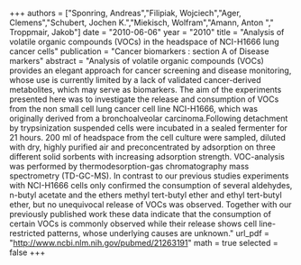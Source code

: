 
+++
authors = ["Sponring, Andreas","Filipiak, Wojciech","Ager, Clemens","Schubert, Jochen K.","Miekisch, Wolfram","Amann, Anton "," Troppmair, Jakob"]
date = "2010-06-06"
year = "2010"
title = "Analysis of volatile organic compounds (VOCs) in the headspace of NCI-H1666 lung cancer cells"
publication = "Cancer biomarkers : section A of Disease markers"
abstract = "Analysis of volatile organic compounds (VOCs) provides an elegant approach for cancer screening and disease monitoring, whose use is currently limited by a lack of validated cancer-derived metabolites, which may serve as biomarkers. The aim of the experiments presented here was to investigate the release and consumption of VOCs from the non small cell lung cancer cell line NCI-H1666, which was originally derived from a bronchoalveolar carcinoma.Following detachment by trypsinization suspended cells were incubated in a sealed fermenter for 21 hours. 200 ml of headspace from the cell culture were sampled, diluted with dry, highly purified air and preconcentrated by adsorption on three different solid sorbents with increasing adsorption strength. VOC-analysis was performed by thermodesorption-gas chromatography mass spectrometry (TD-GC-MS). In contrast to our previous studies experiments with NCI-H1666 cells only confirmed the consumption of several aldehydes, n-butyl acetate and the ethers methyl tert-butyl ether and ethyl tert-butyl ether, but no unequivocal release of VOCs was observed. Together with our previously published work these data indicate that the consumption of certain VOCs is commonly observed while their release shows cell line-restricted patterns, whose underlying causes are unknown."
url_pdf = "http://www.ncbi.nlm.nih.gov/pubmed/21263191"
math = true
selected = false
+++
